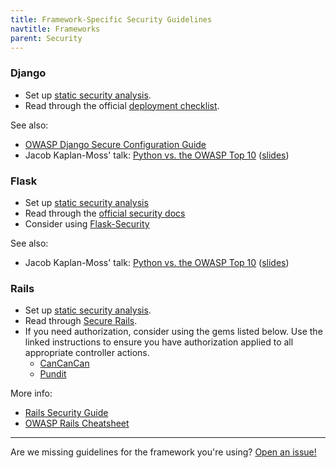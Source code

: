 ```yaml
---
title: Framework-Specific Security Guidelines
navtitle: Frameworks
parent: Security
---
```


### Django

* Set up [static security analysis](../static-analysis/#python).
* Read through the official [deployment checklist](https://docs.djangoproject.com/en/stable/howto/deployment/checklist/).

See also:

* [OWASP Django Secure Configuration Guide](https://www.owasp.org/index.php/SCG_WF_Django)
* Jacob Kaplan-Moss' talk: [Python vs. the OWASP Top 10](https://www.youtube.com/watch?v=sra9x44lXgU) ([slides](https://speakerdeck.com/jacobian/python-vs-the-owasp-top-10))


### Flask

* Set up [static security analysis](../static-analysis/#python)
* Read through the [official security docs](http://flask.pocoo.org/docs/security/)
* Consider using [Flask-Security](https://pythonhosted.org/Flask-Security/)

See also:

* Jacob Kaplan-Moss' talk: [Python vs. the OWASP Top 10](https://www.youtube.com/watch?v=sra9x44lXgU) ([slides](https://speakerdeck.com/jacobian/python-vs-the-owasp-top-10))



### Rails

* Set up [static security analysis](../static-analysis/#rails).
* Read through [Secure Rails](https://github.com/ankane/secure_rails).
* If you need authorization, consider using the gems listed below. Use the linked instructions to ensure you have authorization applied to all appropriate controller actions.
    * [CanCanCan](https://github.com/CanCanCommunity/cancancan#4-lock-it-down)
    * [Pundit](https://github.com/elabs/pundit#ensuring-policies-and-scopes-are-used)

More info:

* [Rails Security Guide](http://guides.rubyonrails.org/security.html)
* [OWASP Rails Cheatsheet](https://www.owasp.org/index.php/Ruby_on_Rails_Cheatsheet)

---

Are we missing guidelines for the framework you're using? [Open an issue!](https://github.com/18F/before-you-ship/issues/new)
